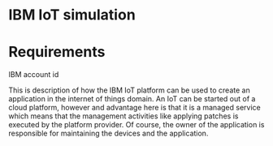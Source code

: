 # IBM IoT simulation

# Requirements
IBM account id


This is description of how the IBM IoT platform can be used to create an application in the internet of things domain.  An IoT can be started out of a cloud platform, however and advantage here is that it is a managed service which means that the management activities like applying patches is executed by the platform provider.  Of course, the owner of the application is responsible for maintaining the devices and the application.
